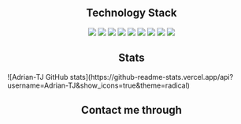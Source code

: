 <h2 align="center">Technology Stack</h2>

<p align="center">
<img src="https://img.shields.io/badge/-C++-00599C?style=flat-square&logo=c"/>
<img src="https://img.shields.io/badge/-HTML5-E34F26?style=flat-square&logo=html5&logoColor=white"/>
<img src="https://img.shields.io/badge/-CSS3-1572B6?style=flat-square&logo=css3"/>
<img src="https://img.shields.io/badge/-JavaScript?style=flat-square&logo=javascript"/>
<img src="https://img.shields.io/badge/-Nodejs?style=flat-square&logo=Node.js"/>
<img src="https://img.shields.io/badge/-React?style=flat-square&logo=react"/>
<img src="https://img.shields.io/badge/-MySQL?style=flat-square&logo=mysql"/>
<img src="https://img.shields.io/badge/-Git?style=flat-square&logo=git"/>
<img src="https://img.shields.io/badge/-GitHub?style=flat-square&logo=github"/>
</p>

<h2 align="center">Stats</h2>
![Adrian-TJ GitHub stats](https://github-readme-stats.vercel.app/api?username=Adrian-TJ&show_icons=true&theme=radical)

<h2 align="center">Contact me through</h2>

<p align="center">
<a href="mailto: atrevino136@gmail.com">
 <img src=""/>
</a>
  <!-- Linkedin>
<a href="">
 <img src=""/>
</p>
